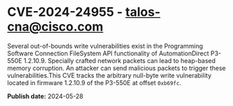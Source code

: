 # CVE-2024-24955 - talos-cna@cisco.com

Several out-of-bounds write vulnerabilities exist in the Programming Software Connection FileSystem API functionality of AutomationDirect P3-550E 1.2.10.9. Specially crafted network packets can lead to heap-based memory corruption. An attacker can send malicious packets to trigger these vulnerabilities.This CVE tracks the arbitrary null-byte write vulnerability located in firmware 1.2.10.9 of the P3-550E at offset `0xb69fc`.

**Publish date:** 2024-05-28
